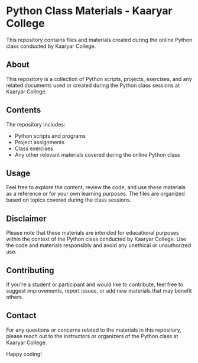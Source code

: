 # Python Class Materials - Kaaryar College

This repository contains files and materials created during the online Python class conducted by Kaaryar College.

## About
This repository is a collection of Python scripts, projects, exercises, and any related documents used or created during the Python class sessions at Kaaryar College.

## Contents
The repository includes:
- Python scripts and programs
- Project assignments
- Class exercises
- Any other relevant materials covered during the online Python class

## Usage
Feel free to explore the content, review the code, and use these materials as a reference or for your own learning purposes. The files are organized based on topics covered during the class sessions.

## Disclaimer
Please note that these materials are intended for educational purposes within the context of the Python class conducted by Kaaryar College. Use the code and materials responsibly and avoid any unethical or unauthorized use.

## Contributing
If you're a student or participant and would like to contribute, feel free to suggest improvements, report issues, or add new materials that may benefit others.

## Contact
For any questions or concerns related to the materials in this repository, please reach out to the instructors or organizers of the Python class at Kaaryar College.

Happy coding!
